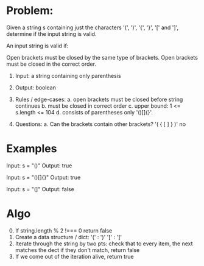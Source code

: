 # Problem:

Given a string s containing just the characters '(', ')', '{', '}', '[' and ']', determine if the input string is valid.

An input string is valid if:

Open brackets must be closed by the same type of brackets.
Open brackets must be closed in the correct order.

1. Input: a string containing only parenthesis
2. Output: boolean 
3. Rules / edge-cases:
  a. open brackets must be closed before string continues
  b. must be closed in correct order 
  c. upper bound: 1 <= s.length <= 104
  d. consists of parentheses only '()[]{}'.

4. Questions:
  a. Can the brackets contain other brackets? '( { [  ] } )' no

# Examples

Input: s = "()"
Output: true

Input: s = "()[]{}"
Output: true

Input: s = "(]"
Output: false

# Algo

0. If string.length % 2 !=== 0 return false
1. Create a data structure / dict:
  '(' : ')'
  '[' : ']'
2. Iterate through the string by two pts:
  check that to every item, the next matches the dect
  if they don't match, return false
3. If we come out of the iteration alive, return true
